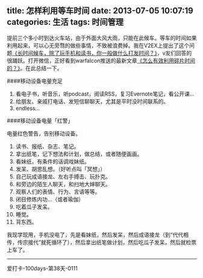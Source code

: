 title: 怎样利用等车时间
date: 2013-07-05 10:07:19
categories: 生活
tags: 时间管理
---
提前三个多小时到达火车站，由于外面大风大雨，只能在此候车。等车的时间如果利用起来，可以心无旁骛的做些事情，不致被浪费掉。我在V2EX上提出了这个问题[《长时间候车，除了玩手机和读书，你一般做什么打发时间？》](http://www.v2ex.com/t/74759#reply47)，v友们回答的很踊跃。打开微信，正好看到warfalcon推送的最新文章[《怎么有效利用碎片时间的？》](http://mp.weixin.qq.com/mp/appmsg/show?__biz=MjM5NjA3OTM0MA==&appmsgid=10000338&itemidx=1&sign=22592ce20c3614fde50bc8d1800ce46c&uin=NDYwMzIyMzE1&key=7dffffed82d04684d69ef335594b38f9f2170e86d76f73ab306c62f180dc427dc76f662aa74652daf92d9dddb74941baf710375c2d3fb78adce349b0247b4776129c2f6e95e9493a1989ed0bb5a4fa50adc98048b746e15edc163fa2f111ae83769a7b95a2c0c1d082c92dc4e81dc3ee05ccc327fef8518d257bc3aaa5582433&devicetype=android-16&version=24050125&lang=zh_CN)。在此总结一下。

<!--more-->

####移动设备电量充足

1. 看电子书，听音乐，听podcast，阅读RSS，复习Evernote笔记，看公开课...
2. 给朋友、亲戚打电话、发短信聊聊天，尤其是平时没时间联系的。
3. endless...

####移动设备电量「红警」

电量红色警告，告别移动设备。

1. 读书、报纸、杂志、笔记。
2. 拿出纸笔，记下想法和计划，做总结，或者随便画画。
3. 看妹纸，有条件的话调戏妹纸。
4. 发呆、胡思乱想。（好听点叫「冥想」）
5. 自己玩成语接龙、左右手搏击、玩扑克。
6. 和旁边的陌生人聊天，和扫地大婶聊天。
7. 观察人们的表情、行为、言语等等。
8. 闭目修炼内功...（或者瑜伽）
9. 吃着瓜子发呆。
10. 睡觉。
11. 背东西。

我现学现用，手机没电了，先是看妹纸，然后发呆，然后成语接龙（到“代代相传，传宗接代”就死循环了），然后拿出纸笔做计划，然后吃瓜子发呆，然后就检票上车了。

---
爱打卡-100days-第38天-0111